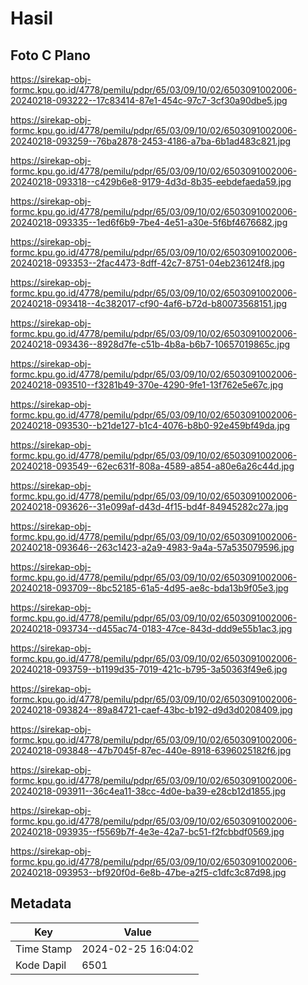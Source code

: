 # Hasil

## Foto C Plano

https://sirekap-obj-formc.kpu.go.id/4778/pemilu/pdpr/65/03/09/10/02/6503091002006-20240218-093222--17c83414-87e1-454c-97c7-3cf30a90dbe5.jpg

https://sirekap-obj-formc.kpu.go.id/4778/pemilu/pdpr/65/03/09/10/02/6503091002006-20240218-093259--76ba2878-2453-4186-a7ba-6b1ad483c821.jpg

https://sirekap-obj-formc.kpu.go.id/4778/pemilu/pdpr/65/03/09/10/02/6503091002006-20240218-093318--c429b6e8-9179-4d3d-8b35-eebdefaeda59.jpg

https://sirekap-obj-formc.kpu.go.id/4778/pemilu/pdpr/65/03/09/10/02/6503091002006-20240218-093335--1ed6f6b9-7be4-4e51-a30e-5f6bf4676682.jpg

https://sirekap-obj-formc.kpu.go.id/4778/pemilu/pdpr/65/03/09/10/02/6503091002006-20240218-093353--2fac4473-8dff-42c7-8751-04eb236124f8.jpg

https://sirekap-obj-formc.kpu.go.id/4778/pemilu/pdpr/65/03/09/10/02/6503091002006-20240218-093418--4c382017-cf90-4af6-b72d-b80073568151.jpg

https://sirekap-obj-formc.kpu.go.id/4778/pemilu/pdpr/65/03/09/10/02/6503091002006-20240218-093436--8928d7fe-c51b-4b8a-b6b7-10657019865c.jpg

https://sirekap-obj-formc.kpu.go.id/4778/pemilu/pdpr/65/03/09/10/02/6503091002006-20240218-093510--f3281b49-370e-4290-9fe1-13f762e5e67c.jpg

https://sirekap-obj-formc.kpu.go.id/4778/pemilu/pdpr/65/03/09/10/02/6503091002006-20240218-093530--b21de127-b1c4-4076-b8b0-92e459bf49da.jpg

https://sirekap-obj-formc.kpu.go.id/4778/pemilu/pdpr/65/03/09/10/02/6503091002006-20240218-093549--62ec631f-808a-4589-a854-a80e6a26c44d.jpg

https://sirekap-obj-formc.kpu.go.id/4778/pemilu/pdpr/65/03/09/10/02/6503091002006-20240218-093626--31e099af-d43d-4f15-bd4f-84945282c27a.jpg

https://sirekap-obj-formc.kpu.go.id/4778/pemilu/pdpr/65/03/09/10/02/6503091002006-20240218-093646--263c1423-a2a9-4983-9a4a-57a535079596.jpg

https://sirekap-obj-formc.kpu.go.id/4778/pemilu/pdpr/65/03/09/10/02/6503091002006-20240218-093709--8bc52185-61a5-4d95-ae8c-bda13b9f05e3.jpg

https://sirekap-obj-formc.kpu.go.id/4778/pemilu/pdpr/65/03/09/10/02/6503091002006-20240218-093734--d455ac74-0183-47ce-843d-ddd9e55b1ac3.jpg

https://sirekap-obj-formc.kpu.go.id/4778/pemilu/pdpr/65/03/09/10/02/6503091002006-20240218-093759--b1199d35-7019-421c-b795-3a50363f49e6.jpg

https://sirekap-obj-formc.kpu.go.id/4778/pemilu/pdpr/65/03/09/10/02/6503091002006-20240218-093824--89a84721-caef-43bc-b192-d9d3d0208409.jpg

https://sirekap-obj-formc.kpu.go.id/4778/pemilu/pdpr/65/03/09/10/02/6503091002006-20240218-093848--47b7045f-87ec-440e-8918-6396025182f6.jpg

https://sirekap-obj-formc.kpu.go.id/4778/pemilu/pdpr/65/03/09/10/02/6503091002006-20240218-093911--36c4ea11-38cc-4d0e-ba39-e28cb12d1855.jpg

https://sirekap-obj-formc.kpu.go.id/4778/pemilu/pdpr/65/03/09/10/02/6503091002006-20240218-093935--f5569b7f-4e3e-42a7-bc51-f2fcbbdf0569.jpg

https://sirekap-obj-formc.kpu.go.id/4778/pemilu/pdpr/65/03/09/10/02/6503091002006-20240218-093953--bf920f0d-6e8b-47be-a2f5-c1dfc3c87d98.jpg


## Metadata

| Key        | Value               |
| ---------- | ------------------- |
| Time Stamp | 2024-02-25 16:04:02 |
| Kode Dapil | 6501                |



